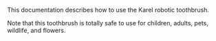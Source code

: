 This documentation describes how to use the Karel robotic toothbrush.

Note that this toothbrush is totally safe to use for children, adults, pets, wildlife, and flowers.
